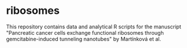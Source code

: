 # ribosomes
This repository contains data and analytical R scripts for the manuscript "Pancreatic cancer cells exchange functional ribosomes through gemcitabine-induced tunneling nanotubes" by Martínková et al.

